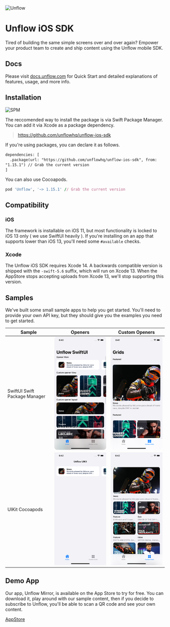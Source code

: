 <img src="https://assets.website-files.com/60ec14d48c97af8448ff08ee/61f9401875d7255977741d1a_Unflow%20Logo.svg" alt="Unflow" width="256" style="max-width:100%;">

# Unflow iOS SDK

Tired of building the same simple screens over and over again? Empower your product team to create and ship content using the Unflow mobile SDK.

## Docs

Please visit [docs.unflow.com](https://docs.unflow.com/) for Quick Start and detailed explanations of features, usage, and more info.

## Installation

![SPM](https://img.shields.io/github/v/release/unflowhq/unflow-ios-sdk?label=Current%20Version)

The reccomended way to install the package is via Swift Package Manager. You can add it via Xcode as a package dependency.

> https://github.com/unflowhq/unflow-ios-sdk 

If you're using packages, you can declare it as follows.

```
dependencies: [
  .package(url: "https://github.com/unflowhq/unflow-ios-sdk", from: "1.15.1") // Grab the current version
]
```

You can also use Cocoapods.

```ruby
pod 'Unflow', '~> 1.15.1' // Grab the current version
```

## Compatibility

### iOS
The framework is installable on iOS 11, but most functionality is locked to iOS 13 only ( we use SwiftUI heavily ). If you're installing on an app that supports lower than iOS 13, you'll need some `#available` checks. 

### Xcode
The Unflow iOS SDK requires Xcode 14. A backwards compatible version is shipped with the `-swift-5.6` suffix, which will run on Xcode 13. When the AppStore stops accepting uploads from Xcode 13, we'll stop supporting this version.

## Samples

We've built some small sample apps to help you get started. You'll need to provide your own API key, but they should give you the examples you need to get started.

| Sample | Openers | Custom Openers |
| - | - | - |
| SwiftUI Swift Package Manager | <img src="assets/swiftui_one.png" width="300px">| <img src="assets/swiftui_two.png" width="300px"> |
| UIKit Cocoapods | <img src="assets/uikit_one.png" width="300px"> | <img src="assets/uikit_two.png" width="300px"> |

## Demo App

Our app, Unflow Mirror, is available on the App Store to try for free. You can download it, play around with our sample content, then if you decide to subscribe to Unflow, you'll be able to scan a QR code and see your own content.

[AppStore](https://apps.apple.com/app/unflow-mirror/id1604415578?platform=iphone)
